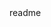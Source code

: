 <snippet>
  <content><![CDATA[
# ${1:Project Name}
This is a simple multiroom chat application that runs with Node.js and socket.io
## Credits
Help was derived from: http://psitsmike.com/2011/10/node-js-and-socket-io-multiroom-chat-tutorial/
## License
Feel free to use at your discretion.
]]></content>
  <tabTrigger>readme</tabTrigger>
</snippet>
